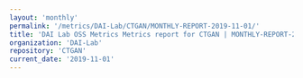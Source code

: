 ```yaml
---
layout: 'monthly'
permalink: '/metrics/DAI-Lab/CTGAN/MONTHLY-REPORT-2019-11-01/'
title: 'DAI Lab OSS Metrics Metrics report for CTGAN | MONTHLY-REPORT-2019-11-01'
organization: 'DAI-Lab'
repository: 'CTGAN'
current_date: '2019-11-01'
---
```

